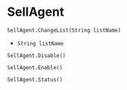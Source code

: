 # SellAgent

`SellAgent.ChangeList(String listName)`

- `String listName` 

`SellAgent.Disable()`



`SellAgent.Enable()`



`SellAgent.Status()`


